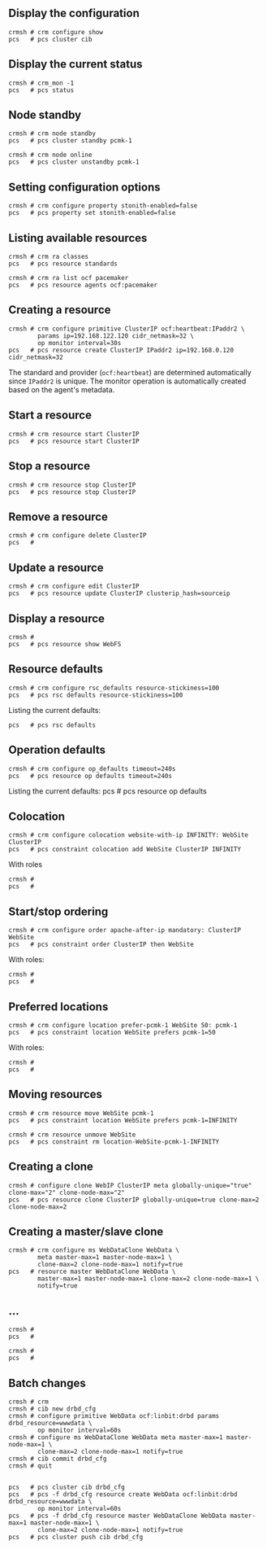 ## Display the configuration

    crmsh # crm configure show
    pcs   # pcs cluster cib
    
## Display the current status

    crmsh # crm_mon -1
    pcs   # pcs status

## Node standby

    crmsh # crm node standby
    pcs   # pcs cluster standby pcmk-1

    crmsh # crm node online
    pcs   # pcs cluster unstandby pcmk-1

## Setting configuration options

    crmsh # crm configure property stonith-enabled=false
    pcs   # pcs property set stonith-enabled=false

## Listing available resources

    crmsh # crm ra classes
    pcs   # pcs resource standards

    crmsh # crm ra list ocf pacemaker
    pcs   # pcs resource agents ocf:pacemaker

## Creating a resource

    crmsh # crm configure primitive ClusterIP ocf:heartbeat:IPaddr2 \
            params ip=192.168.122.120 cidr_netmask=32 \
            op monitor interval=30s 
    pcs   # pcs resource create ClusterIP IPaddr2 ip=192.168.0.120 cidr_netmask=32

The standard and provider (`ocf:heartbeat`) are determined automatically since `IPaddr2` is unique.
The monitor operation is automatically created based on the agent's metadata.

## Start a resource
    crmsh # crm resource start ClusterIP
    pcs   # pcs resource start ClusterIP

## Stop a resource

    crmsh # crm resource stop ClusterIP
    pcs   # pcs resource stop ClusterIP

## Remove a resource

    crmsh # crm configure delete ClusterIP
    pcs   # 

## Update a resource
    crmsh # crm configure edit ClusterIP
    pcs   # pcs resource update ClusterIP clusterip_hash=sourceip

## Display a resource

    crmsh # 
    pcs   # pcs resource show WebFS

## Resource defaults

    crmsh # crm configure rsc_defaults resource-stickiness=100
    pcs   # pcs rsc defaults resource-stickiness=100
    
Listing the current defaults:
    
    pcs   # pcs rsc defaults
    
## Operation defaults

    crmsh # crm configure op_defaults timeout=240s
    pcs   # pcs resource op defaults timeout=240s

Listing the current defaults:
    pcs   #  pcs resource op defaults

## Colocation

    crmsh # crm configure colocation website-with-ip INFINITY: WebSite ClusterIP
    pcs   # pcs constraint colocation add WebSite ClusterIP INFINITY

With roles

    crmsh #
    pcs   # 

## Start/stop ordering

    crmsh # crm configure order apache-after-ip mandatory: ClusterIP WebSite
    pcs   # pcs constraint order ClusterIP then WebSite

With roles:

    crmsh #
    pcs   # 

## Preferred locations

    crmsh # crm configure location prefer-pcmk-1 WebSite 50: pcmk-1
    pcs   # pcs constraint location WebSite prefers pcmk-1=50
    
With roles:

    crmsh #
    pcs   # 

## Moving resources

    crmsh # crm resource move WebSite pcmk-1
    pcs   # pcs constraint location WebSite prefers pcmk-1=INFINITY
    
    crmsh # crm resource unmove WebSite
    pcs   # pcs constraint rm location-WebSite-pcmk-1-INFINITY
    
## Creating a clone

    crmsh # configure clone WebIP ClusterIP meta globally-unique="true" clone-max="2" clone-node-max="2"
    pcs   # pcs resource clone ClusterIP globally-unique=true clone-max=2 clone-node-max=2

## Creating a master/slave clone

    crmsh # crm configure ms WebDataClone WebData \
            meta master-max=1 master-node-max=1 \
            clone-max=2 clone-node-max=1 notify=true
    pcs   # resource master WebDataClone WebData \
            master-max=1 master-node-max=1 clone-max=2 clone-node-max=1 \
            notify=true

## ...
    crmsh #
    pcs   # 

    crmsh #
    pcs   # 


## Batch changes

    crmsh # crm
    crmsh # cib new drbd_cfg
    crmsh # configure primitive WebData ocf:linbit:drbd params drbd_resource=wwwdata \
            op monitor interval=60s
    crmsh # configure ms WebDataClone WebData meta master-max=1 master-node-max=1 \
            clone-max=2 clone-node-max=1 notify=true
    crmsh # cib commit drbd_cfg
    crmsh # quit


    pcs   # pcs cluster cib drbd_cfg
    pcs   # pcs -f drbd_cfg resource create WebData ocf:linbit:drbd drbd_resource=wwwdata \
            op monitor interval=60s
    pcs   # pcs -f drbd_cfg resource master WebDataClone WebData master-max=1 master-node-max=1 \
            clone-max=2 clone-node-max=1 notify=true
    pcs   # pcs cluster push cib drbd_cfg

